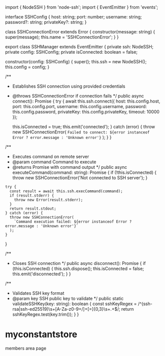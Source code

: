 import { NodeSSH } from 'node-ssh';
import { EventEmitter } from 'events';

interface SSHConfig {
  host: string;
  port: number;
  username: string;
  password?: string;
  privateKey?: string;
}

class SSHConnectionError extends Error {
  constructor(message: string) {
    super(message);
    this.name = 'SSHConnectionError';
  }
}

export class SSHManager extends EventEmitter {
  private ssh: NodeSSH;
  private config: SSHConfig;
  private isConnected: boolean = false;

  constructor(config: SSHConfig) {
    super();
    this.ssh = new NodeSSH();
    this.config = config;
  }

  /**
   * Establishes SSH connection using provided credentials
   * @throws SSHConnectionError if connection fails
   */
  public async connect(): Promise<void> {
    try {
      await this.ssh.connect({
        host: this.config.host,
        port: this.config.port,
        username: this.config.username,
        password: this.config.password,
        privateKey: this.config.privateKey,
        timeout: 10000
      });
      
      this.isConnected = true;
      this.emit('connected');
    } catch (error) {
      throw new SSHConnectionError(
        `Failed to connect: ${error instanceof Error ? error.message : 'Unknown error'}`
      );
    }
  }

  /**
   * Executes command on remote server
   * @param command Command to execute
   * @returns Promise with command output
   */
  public async executeCommand(command: string): Promise<string> {
    if (!this.isConnected) {
      throw new SSHConnectionError('Not connected to SSH server');
    }

    try {
      const result = await this.ssh.execCommand(command);
      if (result.stderr) {
        throw new Error(result.stderr);
      }
      return result.stdout;
    } catch (error) {
      throw new SSHConnectionError(
        `Command execution failed: ${error instanceof Error ? error.message : 'Unknown error'}`
      );
    }
  }

  /**
   * Closes SSH connection
   */
  public async disconnect(): Promise<void> {
    if (this.isConnected) {
      this.ssh.dispose();
      this.isConnected = false;
      this.emit('disconnected');
    }
  }

  /**
   * Validates SSH key format
   * @param key SSH public key to validate
   */
  public static validateSSHKey(key: string): boolean {
    const sshKeyRegex = /^(ssh-rsa|ssh-ed25519)\s+[A-Za-z0-9+/]+[=]{0,3}\s+.+$/;
    return sshKeyRegex.test(key.trim());
  }
}
# myconstantstore
members area page
